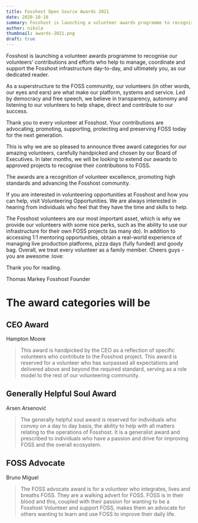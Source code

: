 ```yaml
---
title: Fosshost Open Source Awards 2021
date: 2020-10-16
summary: Fosshost is launching a volunteer awards programme to recognise the individual contributions and efforts of our volunteers.
author: nikola
thumbnail: awards-2021.png
draft: true
---
```


Fosshost is launching a volunteer awards programme to recognise our volunteers' contributions and efforts who help to manage, coordinate and support the Fosshost infrastructure day-to-day, and ultimately you, as our dedicated reader.

As a superstructure to the FOSS community, our volunteers (in other words, our eyes and ears) are what make our platform, systems and service. Led by democracy and free speech, we believe in transparency, autonomy and listening to our volunteers to help shape, direct and contribute to our success.

Thank you to every volunteer at Fosshost. Your contributions are advocating, promoting, supporting, protecting and preserving FOSS today for the next generation.

This is why we are so pleased to announce three award categories for our amazing volunteers, carefully handpicked and chosen by our Board of Executives. In later months, we will be looking to extend our awards to approved projects to recognise their contributions to FOSS.

The awards are a recognition of volunteer excellence, promoting high standards and advancing the Fosshost community.

If you are interested in volunteering opportunities at Fosshost and how you can help, visit Volunteering Opportunities. We are always interested in hearing from individuals who feel that they have the time and skills to help.

The Fosshost volunteers are our most important asset, which is why we provide our volunteers with some nice perks, such as the ability to use our infrastructure for their own FOSS projects (as many do). In addition to accessing 1:1 mentoring opportunities, obtain a real-world experience of managing live production platforms, pizza days (fully funded) and goody bag. Overall, we treat every volunteer as a family member. Cheers guys - you are awesome :love:

Thank you for reading.

Thomas Markey
Fosshost Founder

# The award categories will be

## CEO Award

Hampton Moore

> This award is handpicked by the CEO as a reflection of specific volunteers who contribute to the Fosshost project. This award is reserved for a volunteer who has surpassed all expectations and delivered above and beyond the required standard, serving as a role model to the rest of our volunteering community.

## Generally Helpful Soul Award

Arsen Arsenović

> The generally helpful soul award is reserved for individuals who convey on a day to day basis, the ability to help with all matters relating to the operations of Fosshost. It is a generalist award and prescribed to individuals who have a passion and drive for improving FOSS and the overall ecosystem.

## FOSS Advocate

Bruno Miguel

> The FOSS advocate award is for a volunteer who integrates, lives and breaths FOSS. They are a walking advert for FOSS. FOSS is in their blood and this, coupled with their passion for wanting to be a Fosshost Volunteer and support FOSS, makes them an advocate for others wanting to learn and use FOSS to improve their daily life.
